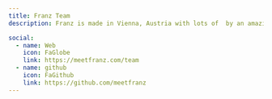 ```yaml
---
title: Franz Team
description: Franz is made in Vienna, Austria with lots of  by an amazing Team & the Franz community.

social:
  - name: Web
    icon: FaGlobe
    link: https://meetfranz.com/team
  - name: github
    icon: FaGithub
    link: https://github.com/meetfranz
---
```

